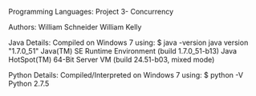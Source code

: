 Programming Languages:
Project 3- Concurrency

Authors:
William Schneider
William Kelly

Java Details:
Compiled on Windows 7 using:
$ java -version
java version "1.7.0_51"
Java(TM) SE Runtime Environment (build 1.7.0_51-b13)
Java HotSpot(TM) 64-Bit Server VM (build 24.51-b03, mixed mode)

Python Details:
Compiled/Interpreted on Windows 7 using:
$ python -V
Python 2.7.5

